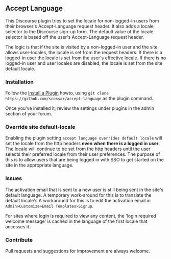 ## Accept Language

This Discourse plugin tries to set the locale for non-logged-in users from their
browser's Accept-Language request header. It also adds a locale selector to the
Discourse sign-up form. The default value of the locale selector is based off the
user's Accept-Language request header.

The logic is that if the site is visited by a non-logged-in user and the site allows
user-locales, the locale is set from the request headers. If there is a logged-in
user the locale is set from the user's effective locale. If there is no logged-in
user and user locales are disabled, the locale is set from the site default locale.

### Installation

Follow the [Install a Plugin](https://meta.discourse.org/t/install-a-plugin/19157) howto, using
`git clone https://github.com/scossar/accept-language` as the plugin command.

Once you've installed it, review the settings under plugins in the admin section of your
forum.

### Override site default-locale

Enabling the plugin setting `accept language overrides default locale` will set
the locale from the http headers **even when there is a logged in user**. The locale
will continue to be set from the http headers until the user selects their preferred
locale from their user preferences. The purpose of this is to allow users that
are being logged in with SSO to get started on the site in the appropriate language.

### Issues

The activation email that is sent to a new user is still being sent in the site's
default language. A temporary work-around for this is to translate the default locale's
A workaround for this is to edit the activation email in `Admin>Customize>Email Templates>Signup`.

For sites where login is required to view any content, the 'login required welcome message'
is cached in the language of the first locale that accesses it.

### Contribute

Pull requests and suggestions for improvement are always welcome.
